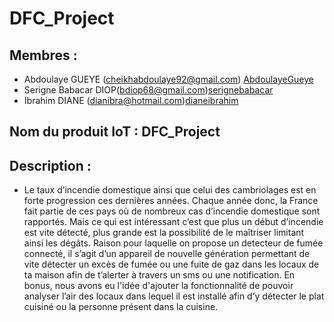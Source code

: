 # DFC_Project
## Membres :
* Abdoulaye GUEYE (cheikhabdoulaye92@gmail.com) [AbdoulayeGueye](https://github.com/AbdoulayeGueye)
* Serigne Babacar DIOP(bdiop68@gmail.com)[serignebabacar](https://github.com/serignebabacar/)
* Ibrahim DIANE (dianibra@hotmail.com)[dianeibrahim](https://github.com/dianeibrahim)

## Nom du produit IoT : DFC_Project

## Description :

* Le taux d’incendie domestique ainsi que celui des cambriolages est en forte progression ces dernières années. Chaque année donc, la France fait partie de ces pays où de nombreux cas d’incendie domestique sont rapportés. Mais ce qui est intéressant c’est que plus un début d’incendie est vite détecté, plus grande est la possibilité de le maîtriser limitant ainsi les dégâts.
Raison pour laquelle on propose un detecteur de fumée connecté, il s’agit d’un appareil de nouvelle génération permettant de vite détecter un excès de fumée ou une fuite de gaz dans les locaux de ta maison afin de t’alerter à travers un sms ou une notification. En bonus, nous avons eu l'idée d'ajouter la fonctionnalité de pouvoir analyser l’air des locaux dans lequel il est installé afin d’y détecter le plat cuisiné ou la personne présent dans la cuisine. 

